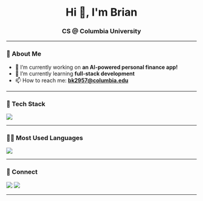 <h1 align="center">Hi 👋, I'm Brian</h1>
<h3 align="center">CS @ Columbia University  </h3>

---

### 🌱 About Me
- 🔭 I’m currently working on **an AI-powered personal finance app!**
- 🌱 I’m currently learning **full-stack development**
- 📫 How to reach me: **bk2957@columbia.edu**

---

### 🧰 Tech Stack

<p align="left">
  <img src="https://skillicons.dev/icons?i=js,ts,react,nodejs,express,html,css,tailwind,python,java,spring,postgres,mongodb&theme=dark" />
</p>

---

### 🧑‍💻 Most Used Languages

<p align="left">
  <img src="https://github-readme-stats.vercel.app/api/top-langs/?username=briankim06&layout=compact&theme=default" />
</p>

---

### 🔗 Connect

<p align="left">
  <a href="https://www.linkedin.com/in/brian-yjk/" target="_blank"><img src="https://img.shields.io/badge/-LinkedIn-blue?style=flat-square&logo=linkedin" /></a>
  <a href="mailto:bk2957@columbia.edu"><img src="https://img.shields.io/badge/-Email-red?style=flat-square&logo=gmail&logoColor=white" /></a>
</p>

---
